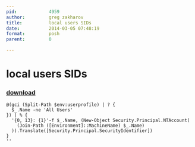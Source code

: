 ```yaml
---
pid:            4959
author:         greg zakharov
title:          local users SIDs
date:           2014-03-05 07:48:19
format:         posh
parent:         0

---
```


# local users SIDs

### [download](//scripts/4959.ps1)



```posh
@(gci (Split-Path $env:userprofile) | ? {
  $_.Name -ne 'All Users'
}) | % {
  '{0, 13}: {1}'-f $_.Name, (New-Object Security.Principal.NTAccount(
    (Join-Path ([Environment]::MachineName) $_.Name)
  )).Translate([Security.Principal.SecurityIdentifier])
}
''
```
